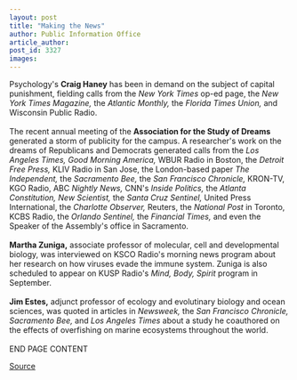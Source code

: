 ```yaml
---
layout: post
title: "Making the News"
author: Public Information Office
article_author: 
post_id: 3327
images:
---
```


<p>
  Psychology's <b>Craig Haney</b> has been in demand on the subject of capital punishment, fielding calls from the <i>New York Times</i> op-ed page, the <i>New York Times Magazine,</i> the <i>Atlantic Monthly,</i> the <i>Florida Times Union,</i> and Wisconsin Public Radio.<br>
  <br>
  The recent annual meeting of the <b>Association for the Study of Dreams</b> generated a storm of publicity for the campus. A researcher's work on the dreams of Republicans and Democrats generated calls from the <i>Los Angeles Times,</i> <i>Good Morning America,</i> WBUR Radio in Boston, the <i>Detroit Free Press,</i> KLIV Radio in San Jose, the London-based paper <i>The Independent,</i> the <i>Sacramento Bee,</i> the <i>San Francisco Chronicle,</i> KRON-TV, KGO Radio, ABC <i>Nightly News,</i> CNN's <i>Inside Politics,</i> the <i>Atlanta Constitution,</i> <i>New Scientist,</i> the <i>Santa Cruz Sentinel,</i> United Press International, the <i>Charlotte Observer,</i> Reuters, the <i>National Post</i> in Toronto, KCBS Radio, the <i>Orlando Sentinel,</i> the <i>Financial Times,</i> and even the Speaker of the Assembly's office in Sacramento.<br>
  <br>
  <b>Martha Zuniga,</b> associate professor of molecular, cell and developmental biology, was interviewed on KSCO Radio's morning news program about her research on how viruses evade the immune system. Zuniga is also scheduled to appear on KUSP Radio's <i>Mind, Body, Spirit</i> program in September.<br>
  <br>
  <b>Jim Estes,</b> adjunct professor of ecology and evolutinary biology and ocean sciences, was quoted in articles in <i>Newsweek,</i> the <i>San Francisco Chronicle, Sacramento Bee,</i> and <i>Los Angeles Times</i> about a study he coauthored on the effects of overfishing on marine ecosystems throughout the world.<br>
  <br>
  END PAGE CONTENT
</p>
<p><a href="http://www1.ucsc.edu/currents/01-02/08-06/makenews.html" title="Permalink to makenews">Source</a></p>
